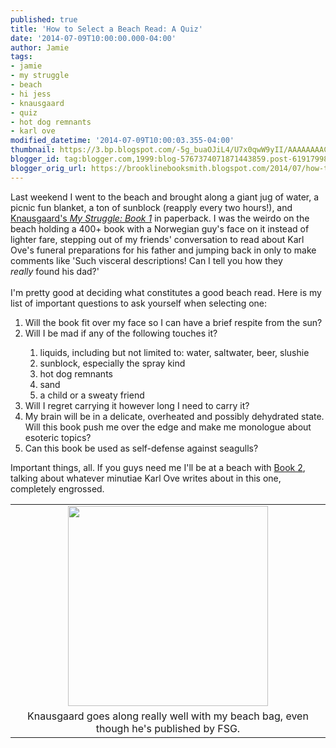 ```yaml
---
published: true
title: 'How to Select a Beach Read: A Quiz'
date: '2014-07-09T10:00:00.000-04:00'
author: Jamie
tags:
- jamie
- my struggle
- beach
- hi jess
- knausgaard
- quiz
- hot dog remnants
- karl ove
modified_datetime: '2014-07-09T10:00:03.355-04:00'
thumbnail: https://3.bp.blogspot.com/-5g_buaOJiL4/U7x0qwW9yII/AAAAAAAACyE/WjFGgobIUP0/s72-c/IMG_3439.JPG
blogger_id: tag:blogger.com,1999:blog-5767374071871443859.post-6191799877194615288
blogger_orig_url: https://brooklinebooksmith.blogspot.com/2014/07/how-to-select-beach-read-quiz.html
---
```


Last weekend I went to the beach and brought along a giant jug of water, a picnic fun blanket, a ton of sunblock (reapply every two hours!), and <a href="https://www.brooklinebooksmith-shop.com/book/%5Bmodel%5D-883" target="_blank">Knausgaard's <i>My Struggle: Book 1</i></a>&nbsp;in paperback. I was the weirdo on the beach holding a 400+ book with a Norwegian guy's face on it instead of lighter fare, stepping out of my friends' conversation to read about Karl Ove's funeral preparations for his father and jumping back in only to make comments like 'Such visceral descriptions! Can I tell you how they <i>really</i>&nbsp;found his dad?'<br /><br />I'm pretty good at deciding what constitutes a good beach read. Here is my list of important questions to ask yourself when selecting one:<br /><ol><li>Will the book fit over my face so I can have a brief respite from the sun?</li><li>Will I be mad if any of the following touches it?</li><ol><li>liquids, including but not limited to: water, saltwater, beer, slushie</li><li>sunblock, especially the spray kind</li><li>hot dog remnants</li><li>sand</li><li>a child or a sweaty friend</li></ol><li>Will I regret carrying it however long I need to carry it?&nbsp;</li><li>My brain will be in a delicate, overheated and possibly dehydrated state. Will this book push me over the edge and make me monologue about esoteric topics?&nbsp;</li><li>Can this book be used as self-defense against seagulls?</li></ol><div>Important things, all. If you guys need me I'll be at a beach with <a href="https://www.brooklinebooksmith-shop.com/book/9780374534158" target="_blank">Book 2</a>, talking about whatever minutiae Karl Ove writes about in this one, completely engrossed.<br /><table align="center" cellpadding="0" cellspacing="0" class="tr-caption-container" style="margin-left: auto; margin-right: auto; text-align: center;"><tbody><tr><td style="text-align: center;"><a href="https://3.bp.blogspot.com/-5g_buaOJiL4/U7x0qwW9yII/AAAAAAAACyE/WjFGgobIUP0/s1600/IMG_3439.JPG" imageanchor="1" style="margin-left: auto; margin-right: auto;"><img border="0" src="https://3.bp.blogspot.com/-5g_buaOJiL4/U7x0qwW9yII/AAAAAAAACyE/WjFGgobIUP0/s1600/IMG_3439.JPG" height="320" width="320" /></a></td></tr><tr><td class="tr-caption" style="text-align: center;">Knausgaard goes along really well with my beach bag, even though he's published by FSG.</td></tr></tbody></table><br /></div>